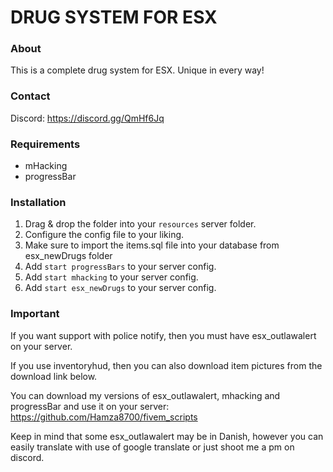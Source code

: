 # DRUG SYSTEM FOR ESX

### About
This is a complete drug system for ESX. Unique in every way!

### Contact
Discord: https://discord.gg/QmHf6Jq

### Requirements
- mHacking  
- progressBar

### Installation
1) Drag & drop the folder into your `resources` server folder.
2) Configure the config file to your liking.
3) Make sure to import the items.sql file into your database from esx_newDrugs folder
4) Add `start progressBars` to your server config.
5) Add `start mhacking` to your server config.
6) Add `start esx_newDrugs` to your server config.

### Important
If you want support with police notify, then you must have esx_outlawalert on your server.

If you use inventoryhud, then you can also download item pictures from the download link below.

You can download my versions of esx_outlawalert, mhacking and progressBar and use it on your server:
https://github.com/Hamza8700/fivem_scripts

Keep in mind that some esx_outlawalert may be in Danish, however you can easily translate with use of google translate or just shoot me a pm on discord.


